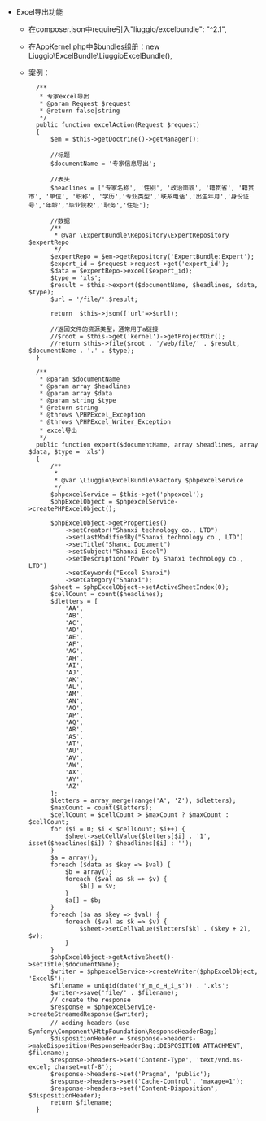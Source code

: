 - Excel导出功能
    
    - 在composer.json中require引入"liuggio/excelbundle": "^2.1",
    
    - 在AppKernel.php中$bundles组册：new Liuggio\ExcelBundle\LiuggioExcelBundle(),
    
    - 案例：
        
            /**
             * 专家excel导出
             * @param Request $request
             * @return false|string
             */
            public function excelAction(Request $request)
            {
                $em = $this->getDoctrine()->getManager();
        
                //标题
                $documentName = '专家信息导出';
        
                //表头
                $headlines = ['专家名称', '性别', '政治面貌', '籍贯省', '籍贯市', '单位', '职称', '学历','专业类型','联系电话','出生年月','身份证号','年龄','毕业院校','职务','住址'];
        
                //数据
                /**
                 * @var \ExpertBundle\Repository\ExpertRepository $expertRepo
                 */
                $expertRepo = $em->getRepository('ExpertBundle:Expert');
                $expert_id = $request->request->get('expert_id');
                $data = $expertRepo->excel($expert_id);
                $type = 'xls';
                $result = $this->export($documentName, $headlines, $data, $type);
                $url = '/file/'.$result;
                
                return  $this->json(['url'=>$url]);
        
                //返回文件的资源类型，通常用于a链接
                //$root = $this->get('kernel')->getProjectDir();
                //return $this->file($root . '/web/file/' . $result, $documentName . '.' . $type);
            }
        
            /**
             * @param $documentName
             * @param array $headlines
             * @param array $data
             * @param string $type
             * @return string
             * @throws \PHPExcel_Exception
             * @throws \PHPExcel_Writer_Exception
             * excel导出
             */
            public function export($documentName, array $headlines, array $data, $type = 'xls')
            {
                /**
                 *
                 * @var \Liuggio\ExcelBundle\Factory $phpexcelService
                 */
                $phpexcelService = $this->get('phpexcel');
                $phpExcelObject = $phpexcelService->createPHPExcelObject();
        
                $phpExcelObject->getProperties()
                    ->setCreator("Shanxi technology co., LTD")
                    ->setLastModifiedBy("Shanxi technology co., LTD")
                    ->setTitle("Shanxi Document")
                    ->setSubject("Shanxi Excel")
                    ->setDescription("Power by Shanxi technology co., LTD")
                    ->setKeywords("Excel Shanxi")
                    ->setCategory("Shanxi");
                $sheet = $phpExcelObject->setActiveSheetIndex(0);
                $cellCount = count($headlines);
                $dletters = [
                    'AA',
                    'AB',
                    'AC',
                    'AD',
                    'AE',
                    'AF',
                    'AG',
                    'AH',
                    'AI',
                    'AJ',
                    'AK',
                    'AL',
                    'AM',
                    'AN',
                    'AO',
                    'AP',
                    'AQ',
                    'AR',
                    'AS',
                    'AT',
                    'AU',
                    'AV',
                    'AW',
                    'AX',
                    'AY',
                    'AZ'
                ];
                $letters = array_merge(range('A', 'Z'), $dletters);
                $maxCount = count($letters);
                $cellCount = $cellCount > $maxCount ? $maxCount : $cellCount;
                for ($i = 0; $i < $cellCount; $i++) {
                    $sheet->setCellValue($letters[$i] . '1', isset($headlines[$i]) ? $headlines[$i] : '');
                }
                $a = array();
                foreach ($data as $key => $val) {
                    $b = array();
                    foreach ($val as $k => $v) {
                        $b[] = $v;
                    }
                    $a[] = $b;
                }
                foreach ($a as $key => $val) {
                    foreach ($val as $k => $v) {
                        $sheet->setCellValue($letters[$k] . ($key + 2), $v);
                    }
                }
                $phpExcelObject->getActiveSheet()->setTitle($documentName);
                $writer = $phpexcelService->createWriter($phpExcelObject, 'Excel5');
                $filename = uniqid(date('Y_m_d_H_i_s')) . '.xls';
                $writer->save('file/' . $filename);
                // create the response
                $response = $phpexcelService->createStreamedResponse($writer);
                // adding headers（use Symfony\Component\HttpFoundation\ResponseHeaderBag;）
                $dispositionHeader = $response->headers->makeDisposition(ResponseHeaderBag::DISPOSITION_ATTACHMENT, $filename);
                $response->headers->set('Content-Type', 'text/vnd.ms-excel; charset=utf-8');
                $response->headers->set('Pragma', 'public');
                $response->headers->set('Cache-Control', 'maxage=1');
                $response->headers->set('Content-Disposition', $dispositionHeader);
                return $filename;
            }

